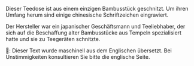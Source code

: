 <p>Dieser Teedose ist aus einem einzigen Bambusstück geschnitzt. Um ihren Umfang herum sind einige chinesische Schriftzeichen eingraviert.</p>
<p>Der Hersteller war ein japanischer Geschäftsmann und Teeliebhaber, der sich auf die Beschaffung alter Bambusstücke aus Tempeln spezialisiert hatte und sie zu Teegeräten schnitzte.</p>
👾: Dieser Text wurde maschinell aus dem Englischen übersetzt. Bei Unstimmigkeiten konsultieren Sie bitte die englische Seite.
